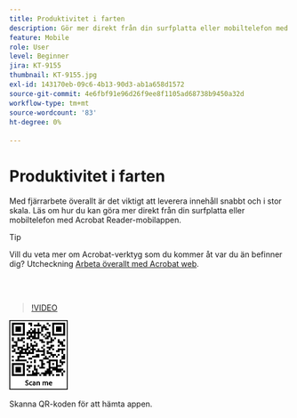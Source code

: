 ```yaml
---
title: Produktivitet i farten
description: Gör mer direkt från din surfplatta eller mobiltelefon med Acrobat Reader-mobilappen
feature: Mobile
role: User
level: Beginner
jira: KT-9155
thumbnail: KT-9155.jpg
exl-id: 143170eb-09c6-4b13-90d3-ab1a658d1572
source-git-commit: 4e6fbf91e96d26f9ee8f1105ad68738b9450a32d
workflow-type: tm+mt
source-wordcount: '83'
ht-degree: 0%

---
```


# Produktivitet i farten

Med fjärrarbete överallt är det viktigt att leverera innehåll snabbt och i stor skala. Läs om hur du kan göra mer direkt från din surfplatta eller mobiltelefon med Acrobat Reader-mobilappen.

>[!TIP]
>
>Vill du veta mer om Acrobat-verktyg som du kommer åt var du än befinner dig? Utcheckning [Arbeta överallt med Acrobat web](acrobatweb.md).

<br> 

>[!VIDEO](https://video.tv.adobe.com/v/337972?quality=12&learn=on&hidetitle=true)

![QR-kod](../assets/Acrobatqrcode.jpg)

Skanna QR-koden för att hämta appen.
